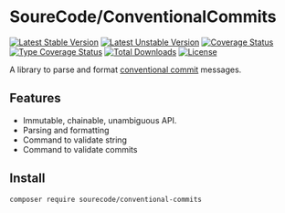 
# SoureCode/ConventionalCommits

[![Latest Stable Version](https://poser.pugx.org/sourecode/conventional-commits/v)](https://packagist.org/packages/sourecode/conventional-commits)
[![Latest Unstable Version](https://poser.pugx.org/sourecode/conventional-commits/v/unstable)](https://packagist.org/packages/sourecode/conventional-commits)
[![Coverage Status](https://coveralls.io/repos/github/SoureCode/ConventionalCommits/badge.svg?branch=master)](https://coveralls.io/github/SoureCode/ConventionalCommits?branch=master)
[![Type Coverage Status](https://shepherd.dev/github/SoureCode/ConventionalCommits/coverage.svg)](https://shepherd.dev/github/SoureCode/ConventionalCommits)
[![Total Downloads](https://poser.pugx.org/sourecode/conventional-commits/downloads)](https://packagist.org/packages/sourecode/conventional-commits)
[![License](https://poser.pugx.org/sourecode/conventional-commits/license)](https://packagist.org/packages/sourecode/conventional-commits)

A library to parse and format [conventional commit](https://www.conventionalcommits.org) messages.

## Features

- Immutable, chainable, unambiguous API.
- Parsing and formatting
- Command to validate string
- Command to validate commits

## Install

```
composer require sourecode/conventional-commits
```
